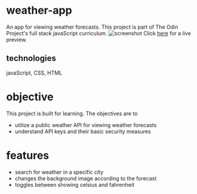 # weather-app
An app for viewing weather forecasts. This project is part of The Odin Project's full stack javaScript curriculum. 
![screenshot](../src/preview.png)
Click [here](https://eveieve.github.io/weather-app/) for a  live preview. 

## technologies 
javaScript, CSS, HTML
# objective 
This project is built for learning. 
The objectives are to 

* utilize a public weather API for viewing weather forecasts 
* understand API keys and their basic security measures

# features 

* search for weather in a specific city 
* changes the background image according to the forecast
* toggles between showing celsius and fahrenheit
